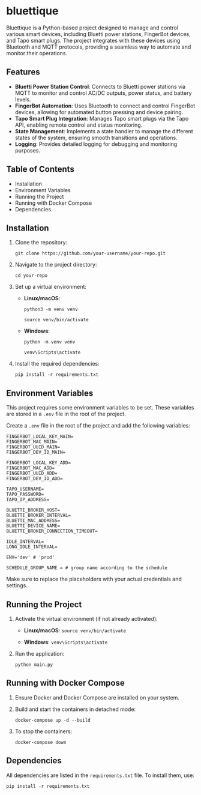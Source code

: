 # bluettique

Bluettique is a Python-based project designed to manage and control various smart devices, including Bluetti power stations, FingerBot devices, and Tapo smart plugs. The project integrates with these devices using Bluetooth and MQTT protocols, providing a seamless way to automate and monitor their operations.

## Features

- **Bluetti Power Station Control**: Connects to Bluetti power stations via MQTT to monitor and control AC/DC outputs, power status, and battery levels.
- **FingerBot Automation**: Uses Bluetooth to connect and control FingerBot devices, allowing for automated button pressing and device pairing.
- **Tapo Smart Plug Integration**: Manages Tapo smart plugs via the Tapo API, enabling remote control and status monitoring.
- **State Management**: Implements a state handler to manage the different states of the system, ensuring smooth transitions and operations.
- **Logging**: Provides detailed logging for debugging and monitoring purposes.


## Table of Contents

- Installation
- Environment Variables
- Running the Project
- Running with Docker Compose
- Dependencies

## Installation

1. Clone the repository:

   `git clone https://github.com/your-username/your-repo.git`

2. Navigate to the project directory:

   `cd your-repo`

3. Set up a virtual environment:

   - **Linux/macOS**:

     `python3 -m venv venv`

     `source venv/bin/activate`

   - **Windows**:

     `python -m venv venv`

     `venv\Scripts\activate`

4. Install the required dependencies:

   `pip install -r requirements.txt`

## Environment Variables

This project requires some environment variables to be set. These variables are stored in a `.env` file in the root of the project.

Create a `.env` file in the root of the project and add the following variables:

```
FINGERBOT_LOCAL_KEY_MAIN=
FINGERBOT_MAC_MAIN=
FINGERBOT_UUID_MAIN=
FINGERBOT_DEV_ID_MAIN=

FINGERBOT_LOCAL_KEY_ADD=
FINGERBOT_MAC_ADD=
FINGERBOT_UUID_ADD=
FINGERBOT_DEV_ID_ADD=

TAPO_USERNAME=
TAPO_PASSWORD=
TAPO_IP_ADDRESS=

BLUETTI_BROKER_HOST=
BLUETTI_BROKER_INTERVAL=
BLUETTI_MAC_ADDRESS=
BLUETTI_DEVICE_NAME=
BLUETTI_BROKER_CONNECTION_TIMEOUT=

IDLE_INTERVAL=
LONG_IDLE_INTERVAL=

ENV='dev' # 'prod'

SCHEDULE_GROUP_NAME = # group name according to the schedule
```

Make sure to replace the placeholders with your actual credentials and settings.

## Running the Project

1. Activate the virtual environment (if not already activated):

   - **Linux/macOS**: `source venv/bin/activate`
   
   - **Windows**: `venv\Scripts\activate`

2. Run the application:

   `python main.py`

## Running with Docker Compose

1. Ensure Docker and Docker Compose are installed on your system.

2. Build and start the containers in detached mode:

   `docker-compose up -d --build`

3. To stop the containers:

   `docker-compose down`

## Dependencies

All dependencies are listed in the `requirements.txt` file. To install them, use:

`pip install -r requirements.txt`
